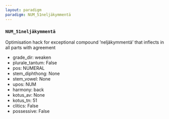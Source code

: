 ```yaml
---
layout: paradigm
paradigm: NUM_51neljäkymmentä
---
```

### ` NUM_51neljäkymmentä `

Optimisation hack for exceptional compound ’neljäkymmentä’ that inflects in all parts with agreement
* grade_dir: weaken
* plurale_tantum: False
* pos: NUMERAL
* stem_diphthong: None
* stem_vowel: None
* upos: NUM
* harmony: back
* kotus_av: None
* kotus_tn: 51
* clitics: False
* possessive: False
